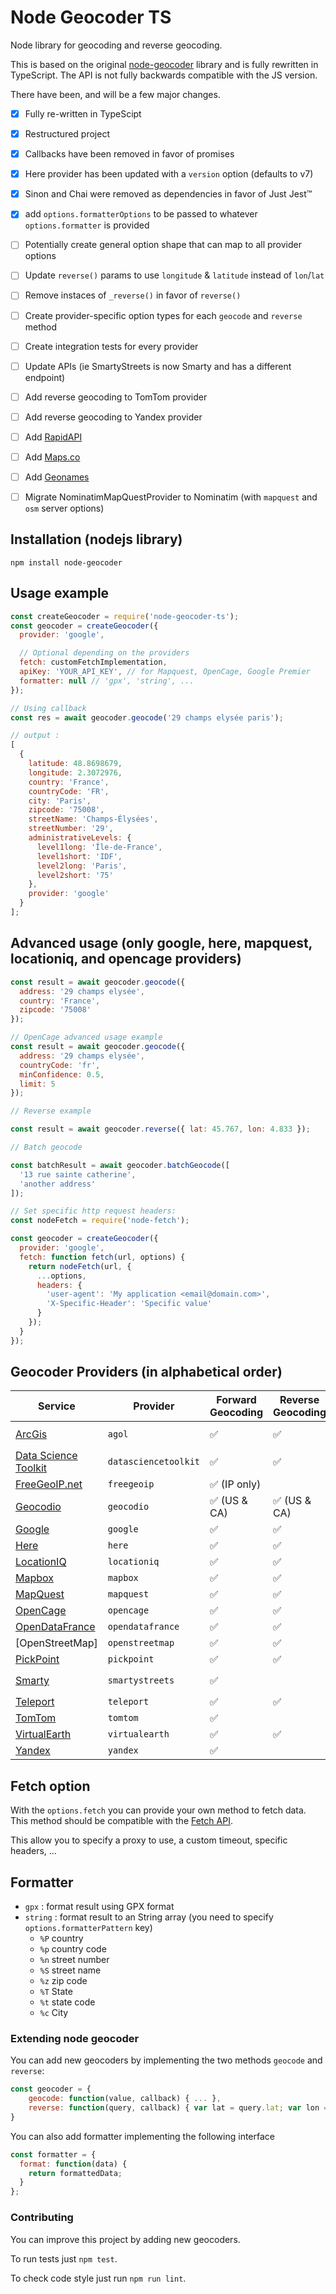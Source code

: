 # Node Geocoder TS

<!-- [![Build Status](https://img.shields.io/travis/nchaulet/node-geocoder.svg?style=flat-square)](https://travis-ci.org/nchaulet/node-geocoder) -->
<!-- ![Dependency status](https://img.shields.io/david/nchaulet/node-geocoder.svg?style=flat-square) -->
<!-- [![npm version](https://img.shields.io/npm/v/node-geocoder.svg?style=flat-square)](https://www.npmjs.com/package/node-geocoder) -->

Node library for geocoding and reverse geocoding.

This is based on the original [node-geocoder](https://github.com/nchaulet/node-geocoder) library and is fully rewritten in TypeScript. The API is not fully backwards compatible with the JS version.

There have been, and will be a few major changes.

- [x] Fully re-written in TypeScipt
- [x] Restructured project
- [x] Callbacks have been removed in favor of promises
- [x] Here provider has been updated with a `version` option (defaults to v7)
- [x] Sinon and Chai were removed as dependencies in favor of Just Jest™
- [x] add `options.formatterOptions` to be passed to whatever `options.formatter` is provided
- [ ] Potentially create general option shape that can map to all provider options
- [ ] Update `reverse()` params to use `longitude` & `latitude` instead of `lon`/`lat`
- [ ] Remove instaces of `_reverse()` in favor of `reverse()`
- [ ] Create provider-specific option types for each `geocode` and `reverse` method
- [ ] Create integration tests for every provider
- [ ] Update APIs (ie SmartyStreets is now Smarty and has a different endpoint)
- [ ] Add reverse geocoding to TomTom provider
- [ ] Add reverse geocoding to Yandex provider
- [ ] Add [RapidAPI](https://rapidapi.com/GeocodeSupport/api/forward-reverse-geocoding)
- [ ] Add [Maps.co](https://geocode.maps.co/)
- [ ] Add [Geonames](http://www.geonames.org/export/geocode.html)
- [ ] Migrate NominatimMapQuestProvider to Nominatim (with `mapquest` and `osm` server options)


## Installation (nodejs library)

    npm install node-geocoder

## Usage example

```javascript
const createGeocoder = require('node-geocoder-ts');
const geocoder = createGeocoder({
  provider: 'google',

  // Optional depending on the providers
  fetch: customFetchImplementation,
  apiKey: 'YOUR_API_KEY', // for Mapquest, OpenCage, Google Premier
  formatter: null // 'gpx', 'string', ...
});

// Using callback
const res = await geocoder.geocode('29 champs elysée paris');

// output :
[
  {
    latitude: 48.8698679,
    longitude: 2.3072976,
    country: 'France',
    countryCode: 'FR',
    city: 'Paris',
    zipcode: '75008',
    streetName: 'Champs-Élysées',
    streetNumber: '29',
    administrativeLevels: {
      level1long: 'Île-de-France',
      level1short: 'IDF',
      level2long: 'Paris',
      level2short: '75'
    },
    provider: 'google'
  }
];
```

## Advanced usage (only google, here, mapquest, locationiq, and opencage providers)

```javascript
const result = await geocoder.geocode({
  address: '29 champs elysée',
  country: 'France',
  zipcode: '75008'
});

// OpenCage advanced usage example
const result = await geocoder.geocode({
  address: '29 champs elysée',
  countryCode: 'fr',
  minConfidence: 0.5,
  limit: 5
});

// Reverse example

const result = await geocoder.reverse({ lat: 45.767, lon: 4.833 });

// Batch geocode

const batchResult = await geocoder.batchGeocode([
  '13 rue sainte catherine',
  'another address'
]);

// Set specific http request headers:
const nodeFetch = require('node-fetch');

const geocoder = createGeocoder({
  provider: 'google',
  fetch: function fetch(url, options) {
    return nodeFetch(url, {
      ...options,
      headers: {
        'user-agent': 'My application <email@domain.com>',
        'X-Specific-Header': 'Specific value'
      }
    });
  }
});
```

## Geocoder Providers (in alphabetical order)
Service | Provider | Forward Geocoding | Reverse Geocoding | Authentication
-|-|-|-|-
[ArcGis](https://developers.arcgis.com/documentation/mapping-apis-and-services/geocoding/) | `agol` | ✅ | ✅ |  `clientId`, `clientSecret`
[Data Science Toolkit](http://dstk.britecorepro.com/) | `datasciencetoolkit` | ✅ | ✅ |
[FreeGeoIP.net](https://geocoder.readthedocs.io/providers/FreeGeoIP.html) | `freegeoip` | ✅ (IP only)|  |
[Geocodio](https://www.geocod.io/) | `geocodio` | ✅ (US & CA) | ✅ (US & CA) |
[Google](https://developers.google.com/maps/documentation/geocoding) | `google` | ✅ | ✅ | `apiKey`
[Here](https://developer.here.com/documentation/geocoding-search-api/dev_guide/topics/endpoint-geocode-brief.html) | `here` | ✅ | ✅ | `apiKey`
[LocationIQ](https://locationiq.com/docs#forward_usage) | `locationiq` | ✅ | ✅ | `apiKey`
[Mapbox](https://docs.mapbox.com/api/search/geocoding/) | `mapbox` | ✅ | ✅ | `apiKey`
[MapQuest](https://developer.mapquest.com/documentation/geocoding-api/) | `mapquest` | ✅ | ✅ | `apiKey`
[OpenCage](https://opencagedata.com/api#quickstart) | `opencage` | ✅ | ✅ | `apiKey`
[OpenDataFrance](https://adresse.data.gouv.fr/api/) | `opendatafrance` | ✅ | ✅ | `apiKey`
[OpenStreetMap] | `openstreetmap` | ✅ | ✅ |
[PickPoint](https://docs.pickpoint.io/openapi/reference/v2/overview/) | `pickpoint` | ✅ | ✅ | `apiKey`
[Smarty](https://www.smarty.com/products/single-address#demo) | `smartystreets` | ✅ | |  `authId`, `authToken`
[Teleport](https://developers.teleport.org/api/reference/) | `teleport` | ✅ | ✅ |
[TomTom](https://developer.tomtom.com/geocoding-api/documentation/geocode) | `tomtom` | ✅ |  | `apiKey`
[VirtualEarth](https://learn.microsoft.com/en-us/bingmaps/rest-services/locations/find-a-location-by-address) | `virtualearth` | ✅ | ✅ | `apiKey`
[Yandex](https://yandex.com/dev/geocode/doc/en/) | `yandex` | ✅ |  | `apiKey`

<!-- - `nominatimmapquest`: Same geocoder as `openstreetmap`, but queries the MapQuest servers. You need to specify `options.apiKey` -->
<!-- - `openmapquest` : Open MapQuestGeocoder (based on OpenStreetMapProvider). Supports address geocoding and reverse geocoding. Needs an apiKey -->

## Fetch option

With the `options.fetch` you can provide your own method to fetch data. This method should be compatible with the [Fetch API](https://developer.mozilla.org/en-US/docs/Web/API/Fetch_API).

This allow you to specify a proxy to use, a custom timeout, specific headers, ...

## Formatter

- `gpx` : format result using GPX format
- `string` : format result to an String array (you need to specify `options.formatterPattern` key)
  - `%P` country
  - `%p` country code
  - `%n` street number
  - `%S` street name
  - `%z` zip code
  - `%T` State
  - `%t` state code
  - `%c` City

### Extending node geocoder

You can add new geocoders by implementing the two methods `geocode` and `reverse`:

```javascript
const geocoder = {
    geocode: function(value, callback) { ... },
    reverse: function(query, callback) { var lat = query.lat; var lon = query.lon; ... }
}
```

You can also add formatter implementing the following interface

```javascript
const formatter = {
  format: function(data) {
    return formattedData;
  }
};
```

### Contributing

You can improve this project by adding new geocoders.

To run tests just `npm test`.

To check code style just run `npm run lint`.
